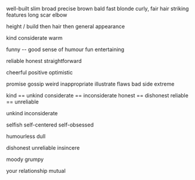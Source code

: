 well-built
slim
broad
precise
brown
bald fast
blonde
curly, fair hair
striking features
long scar
elbow

height / build
then hair
then general appearance


kind
considerate
warm

funny -- good sense of humour
fun
entertaining

reliable
honest
straightforward

cheerful
positive
optimistic






promise
gossip
weird
inappropriate
illustrate
flaws
bad side
extreme









kind == unkind
considerate == inconsiderate
honest == dishonest
reliable == unreliable

unkind
inconsiderate

selfish
self-centered
self-obsessed

humourless
dull

dishonest
unreliable
insincere

moody
grumpy





your relationship
mutual
